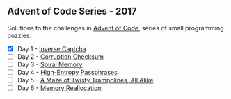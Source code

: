 ## Advent of Code Series - 2017

Solutions to the challenges in [Advent of Code](http://adventofcode.com/2017/about), series of small programming puzzles.

- [x] Day 1 - [Inverse Captcha](http://adventofcode.com/2017/day/1)
- [ ] Day 2 - [Corruption Checksum](http://adventofcode.com/2017/day/2)
- [ ] Day 3 - [Spiral Memory](http://adventofcode.com/2017/day/3)
- [ ] Day 4 - [High-Entropy Passphrases](http://adventofcode.com/2017/day/4)
- [ ] Day 5 - [A Maze of Twisty Trampolines, All Alike](http://adventofcode.com/2017/day/5)
- [ ] Day 6 - [Memory Reallocation](http://adventofcode.com/2017/day/6)
